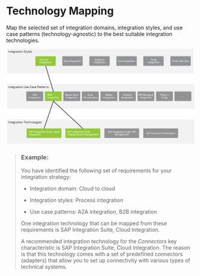 <!-- loioa50d8d6eb5ee435ea68fe89da157e347 -->

# Technology Mapping

Map the selected set of integration domains, integration styles, and use case patterns \(technology-agnostic\) to the best suitable integration technologies.

![](images/IA_Technology_Mapping_cb60934.png)

> ### Example:  
> You have identified the following set of requirements for your integration strategy:
> 
> -   Integration domain: Cloud to cloud
> 
> -   Integration styles: Process integration
> 
> -   Use case patterns: A2A integration, B2B integration
> 
> 
> One integration technology that can be mapped from these requirements is SAP Integration Suite, Cloud Integration.
> 
> A recommended integration technology for the *Connectors* key characteristic is SAP Integration Suite, Cloud Integration. The reason is that this technology comes with a set of predefined connectors \(adapters\) that allow you to set up connectivity with various types of technical systems.

